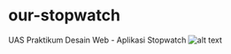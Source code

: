 # our-stopwatch
UAS Praktikum Desain Web - Aplikasi Stopwatch
![alt text](https://i.ibb.co/nLbWzZV/ongoing.png)

